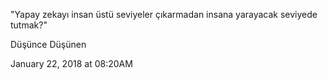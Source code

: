 "Yapay zekayı insan üstü seviyeler çıkarmadan insana yarayacak seviyede tutmak?"

Düşünce Düşünen

January 22, 2018 at 08:20AM
